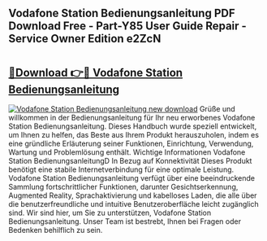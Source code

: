 ## Vodafone Station Bedienungsanleitung PDF Download Free - Part-Y85 User Guide Repair - Service Owner Edition e2ZcN

# <h2><a href="http://df5hc1q.blite.top/?on=Vodafone+Station+Bedienungsanleitung">🔗Download 👉🔴 Vodafone Station Bedienungsanleitung</a></h2>

[![Vodafone Station Bedienungsanleitung new download](https://i.imgur.com/lujVjoI.png)](http://df5hc1q.blite.top/?on=Vodafone+Station+Bedienungsanleitung)
Grüße und willkommen in der Bedienungsanleitung für Ihr neu erworbenes Vodafone Station Bedienungsanleitung. Dieses Handbuch wurde speziell entwickelt, um Ihnen zu helfen, das Beste aus Ihrem Produkt herauszuholen, indem es eine gründliche Erläuterung seiner Funktionen, Einrichtung, Verwendung, Wartung und Problemlösung enthält. Wichtige Informationen Vodafone Station BedienungsanleitungD In Bezug auf Konnektivität Dieses Produkt benötigt eine stabile Internetverbindung für eine optimale Leistung. Vodafone Station Bedienungsanleitung verfügt über eine beeindruckende Sammlung fortschrittlicher Funktionen, darunter Gesichtserkennung, Augmented Reality, Sprachaktivierung und kabelloses Laden, die alle über die benutzerfreundliche und intuitive Benutzeroberfläche leicht zugänglich sind. Wir sind hier, um Sie zu unterstützen, Vodafone Station Bedienungsanleitung. Unser Team ist bestrebt, Ihnen bei Fragen oder Bedenken behilflich zu sein.
